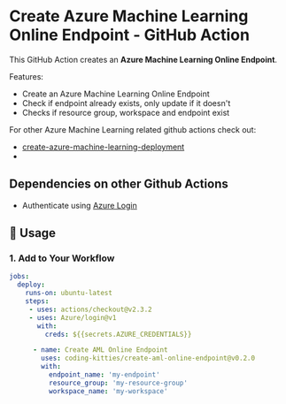 # Create Azure Machine Learning Online Endpoint - GitHub Action

This GitHub Action creates an **Azure Machine Learning Online Endpoint**.

Features:

* Create an Azure Machine Learning Online Endpoint
* Check if endpoint already exists, only update if it doesn't
* Checks if resource group, workspace and endpoint exist

For other Azure Machine Learning related github actions check out:

* [create-azure-machine-learning-deployment](https://github.com/coding-kitties/create-azure-machine-learning-deployment)
*
## Dependencies on other Github Actions

* Authenticate using [Azure Login](https://github.com/Azure/login)

## 🚀 Usage

### **1. Add to Your Workflow**

```yaml
jobs:
  deploy:
    runs-on: ubuntu-latest
    steps:
     - uses: actions/checkout@v2.3.2
     - uses: Azure/login@v1
       with:
         creds: ${{secrets.AZURE_CREDENTIALS}}

      - name: Create AML Online Endpoint
        uses: coding-kitties/create-aml-online-endpoint@v0.2.0
        with:
          endpoint_name: 'my-endpoint'
          resource_group: 'my-resource-group'
          workspace_name: 'my-workspace'
```
